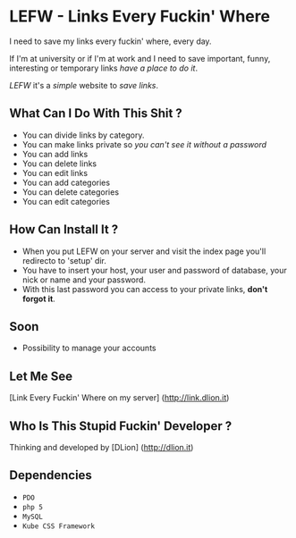 LEFW - Links Every Fuckin' Where
================================
I need to save my links every fuckin' where, every day.

If I'm at university or if I'm at work and I need to save important, funny, interesting or temporary links _have a place to do it_.

*LEFW* it's a _simple_ website to _save links_.

What Can I Do With This Shit ?
----------------------------
* You can divide links by category.
* You can make links private so *you can't see it without a password*
* You can add links 
* You can delete links
* You can edit links
* You can add categories
* You can delete categories
* You can edit categories

How Can Install It ?
--------------------
* When you put LEFW on your server and visit the index page you'll redirecto to 'setup' dir.
* You have to insert your host, your user and password of database, your nick or name and your password.
* With this last password you can access to your private links, **don't forgot it**.

Soon
----
* Possibility to manage your accounts

Let Me See
----------
[Link Every Fuckin' Where on my server] (http://link.dlion.it)


Who Is This Stupid Fuckin' Developer ?
---------------------------------------
Thinking and developed by [DLion] (http://dlion.it)


Dependencies
------------
* `PDO`
* `php 5`
* `MySQL`
* `Kube CSS Framework`
